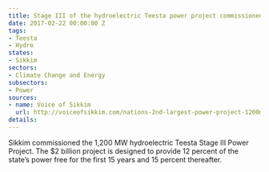 ```yaml
---
title: Stage III of the hydroelectric Teesta power project commissioned at 1200 MW
date: 2017-02-22 00:00:00 Z
tags:
- Teesta
- Hydro
states:
- Sikkim
sectors:
- Climate Change and Energy
subsectors:
- Power
sources:
- name: Voice of Sikkim
  url: http://voiceofsikkim.com/nations-2nd-largest-power-project-1200mw-teesta-stage-iii-commissioned-in-sikkim/
details: 
---
```


Sikkim commissioned the 1,200 MW hydroelectric Teesta Stage III Power Project. The $2 billion project is designed to provide 12 percent of the state’s power free for the first 15 years and 15 percent thereafter.
